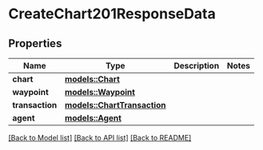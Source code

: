 # CreateChart201ResponseData

## Properties

Name | Type | Description | Notes
------------ | ------------- | ------------- | -------------
**chart** | [**models::Chart**](Chart.md) |  | 
**waypoint** | [**models::Waypoint**](Waypoint.md) |  | 
**transaction** | [**models::ChartTransaction**](ChartTransaction.md) |  | 
**agent** | [**models::Agent**](Agent.md) |  | 

[[Back to Model list]](../README.md#documentation-for-models) [[Back to API list]](../README.md#documentation-for-api-endpoints) [[Back to README]](../README.md)



